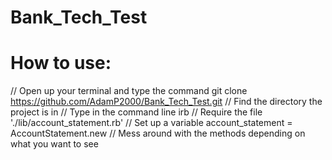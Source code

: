 # Bank_Tech_Test


# How to use:

// Open up your terminal and type the command git clone https://github.com/AdamP2000/Bank_Tech_Test.git
// Find the directory the project is in
// Type in the command line irb
// Require the file './lib/account_statement.rb'
// Set up a variable account_statement = AccountStatement.new
// Mess around with the methods depending on what you want to see
